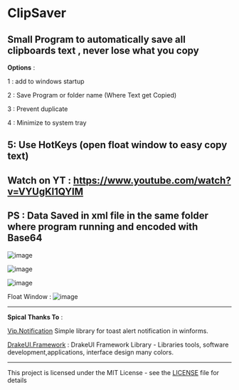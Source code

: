 # ClipSaver
Small Program to automatically save all clipboards text , never lose what you copy
----------------------------
**Options** : 

1 : add to windows startup

2 : Save Program or folder name (Where Text get Copied)

3 : Prevent duplicate

4 : Minimize to system tray

5: Use HotKeys (open float window to easy copy text)
----------------------------
Watch on YT : https://www.youtube.com/watch?v=VYUgKl1QYIM
---------------------
PS : Data Saved in xml file 
in the same folder where program running
and encoded with Base64
-----------------------------

![image](https://user-images.githubusercontent.com/54191699/152693966-2cc7e734-b1b3-4961-b45f-712ff8607eb5.png)

![image](https://user-images.githubusercontent.com/54191699/152693983-027ece8c-528d-400d-aca0-dd7731cdb6a4.png)

![image](https://user-images.githubusercontent.com/54191699/152693992-e77ec7d0-49e0-4c26-b4c5-6446f449727c.png)

Float Window :
![image](https://user-images.githubusercontent.com/54191699/153855192-6d37a3fa-4e13-4404-8b67-04eaaf696552.png)


---------------
**Spical Thanks To** :

[Vip.Notification](https://github.com/leandrovip/Vip.Notification) 
Simple library for toast alert notification in winforms.

[DrakeUI.Framework](https://github.com/drakelam/DrakeUI-Framework/) : 
DrakeUI Framework Library - Libraries tools, software development,applications, interface design many colors.

-------
This project is licensed under the MIT License - see the [LICENSE](/LICENSE) file for details
